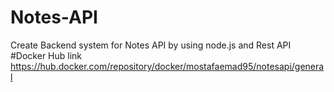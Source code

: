 # Notes-API
Create Backend system for Notes API by using node.js and Rest API
#Docker Hub link
https://hub.docker.com/repository/docker/mostafaemad95/notesapi/general
